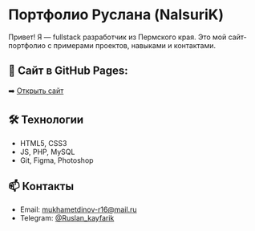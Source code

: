 # Портфолио Руслана (NalsuriK)

Привет! Я — fullstack разработчик из Пермского края. Это мой сайт-портфолио с примерами проектов, навыками и контактами.

## 📌 Сайт в GitHub Pages:
➡️ [Открыть сайт](https://github.com/Nalsin/portfolio/blob/main/portfolio_ruslan.html)

## 🛠️ Технологии
- HTML5, CSS3
- JS, PHP, MySQL
- Git, Figma, Photoshop

## 📫 Контакты
- Email: mukhametdinov-r16@mail.ru  
- Telegram: [@Ruslan_kayfarik](https://t.me/Ruslan_kayfarik)

